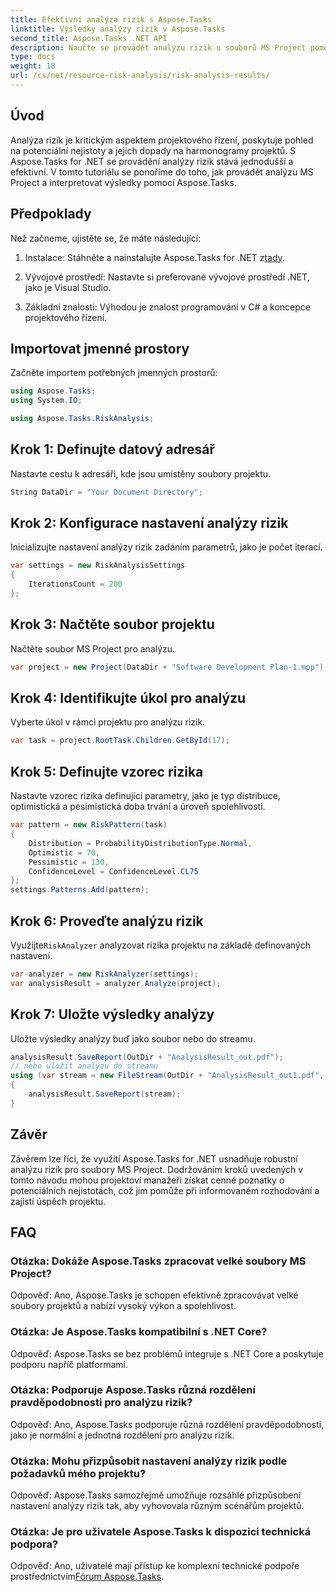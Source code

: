 ```yaml
---
title: Efektivní analýza rizik s Aspose.Tasks
linktitle: Výsledky analýzy rizik v Aspose.Tasks
second_title: Aspose.Tasks .NET API
description: Naučte se provádět analýzu rizik u souborů MS Project pomocí Aspose.Tasks for .NET. Zefektivněte řízení projektů a efektivně zmírněte nejistoty.
type: docs
weight: 18
url: /cs/net/resource-risk-analysis/risk-analysis-results/
---
```

## Úvod
Analýza rizik je kritickým aspektem projektového řízení, poskytuje pohled na potenciální nejistoty a jejich dopady na harmonogramy projektů. S Aspose.Tasks for .NET se provádění analýzy rizik stává jednodušší a efektivní. V tomto tutoriálu se ponoříme do toho, jak provádět analýzu MS Project a interpretovat výsledky pomocí Aspose.Tasks.
## Předpoklady
Než začneme, ujistěte se, že máte následující:
1.  Instalace: Stáhněte a nainstalujte Aspose.Tasks for .NET z[tady](https://releases.aspose.com/tasks/net/).
   
2. Vývojové prostředí: Nastavte si preferované vývojové prostředí .NET, jako je Visual Studio.
3. Základní znalosti: Výhodou je znalost programování v C# a koncepce projektového řízení.

## Importovat jmenné prostory
Začněte importem potřebných jmenných prostorů:
```csharp
using Aspose.Tasks;
using System.IO;

using Aspose.Tasks.RiskAnalysis;
```
## Krok 1: Definujte datový adresář
Nastavte cestu k adresáři, kde jsou umístěny soubory projektu.
```csharp
String DataDir = "Your Document Directory";
```
## Krok 2: Konfigurace nastavení analýzy rizik
Inicializujte nastavení analýzy rizik zadáním parametrů, jako je počet iterací.
```csharp
var settings = new RiskAnalysisSettings
{
    IterationsCount = 200
};
```
## Krok 3: Načtěte soubor projektu
Načtěte soubor MS Project pro analýzu.
```csharp
var project = new Project(DataDir + "Software Development Plan-1.mpp");
```
## Krok 4: Identifikujte úkol pro analýzu
Vyberte úkol v rámci projektu pro analýzu rizik.
```csharp
var task = project.RootTask.Children.GetById(17);
```
## Krok 5: Definujte vzorec rizika
Nastavte vzorec rizika definující parametry, jako je typ distribuce, optimistická a pesimistická doba trvání a úroveň spolehlivosti.
```csharp
var pattern = new RiskPattern(task)
{
    Distribution = ProbabilityDistributionType.Normal,
    Optimistic = 70,
    Pessimistic = 130,
    ConfidenceLevel = ConfidenceLevel.CL75
};
settings.Patterns.Add(pattern);
```
## Krok 6: Proveďte analýzu rizik
 Využijte`RiskAnalyzer` analyzovat rizika projektu na základě definovaných nastavení.
```csharp
var analyzer = new RiskAnalyzer(settings);
var analysisResult = analyzer.Analyze(project);
```
## Krok 7: Uložte výsledky analýzy
Uložte výsledky analýzy buď jako soubor nebo do streamu.
```csharp
analysisResult.SaveReport(OutDir + "AnalysisResult_out.pdf");
// nebo uložit analýzu do streamu
using (var stream = new FileStream(OutDir + "AnalysisResult_out1.pdf", FileMode.Create))
{
    analysisResult.SaveReport(stream);
}
```

## Závěr
Závěrem lze říci, že využití Aspose.Tasks for .NET usnadňuje robustní analýzu rizik pro soubory MS Project. Dodržováním kroků uvedených v tomto návodu mohou projektoví manažeři získat cenné poznatky o potenciálních nejistotách, což jim pomůže při informovaném rozhodování a zajistí úspěch projektu.
## FAQ
### Otázka: Dokáže Aspose.Tasks zpracovat velké soubory MS Project?
Odpověď: Ano, Aspose.Tasks je schopen efektivně zpracovávat velké soubory projektů a nabízí vysoký výkon a spolehlivost.
### Otázka: Je Aspose.Tasks kompatibilní s .NET Core?
Odpověď: Aspose.Tasks se bez problémů integruje s .NET Core a poskytuje podporu napříč platformami.
### Otázka: Podporuje Aspose.Tasks různá rozdělení pravděpodobnosti pro analýzu rizik?
Odpověď: Ano, Aspose.Tasks podporuje různá rozdělení pravděpodobnosti, jako je normální a jednotná rozdělení pro analýzu rizik.
### Otázka: Mohu přizpůsobit nastavení analýzy rizik podle požadavků mého projektu?
Odpověď: Aspose.Tasks samozřejmě umožňuje rozsáhlé přizpůsobení nastavení analýzy rizik tak, aby vyhovovala různým scénářům projektů.
### Otázka: Je pro uživatele Aspose.Tasks k dispozici technická podpora?
 Odpověď: Ano, uživatelé mají přístup ke komplexní technické podpoře prostřednictvím[Fórum Aspose.Tasks](https://forum.aspose.com/c/tasks/15).